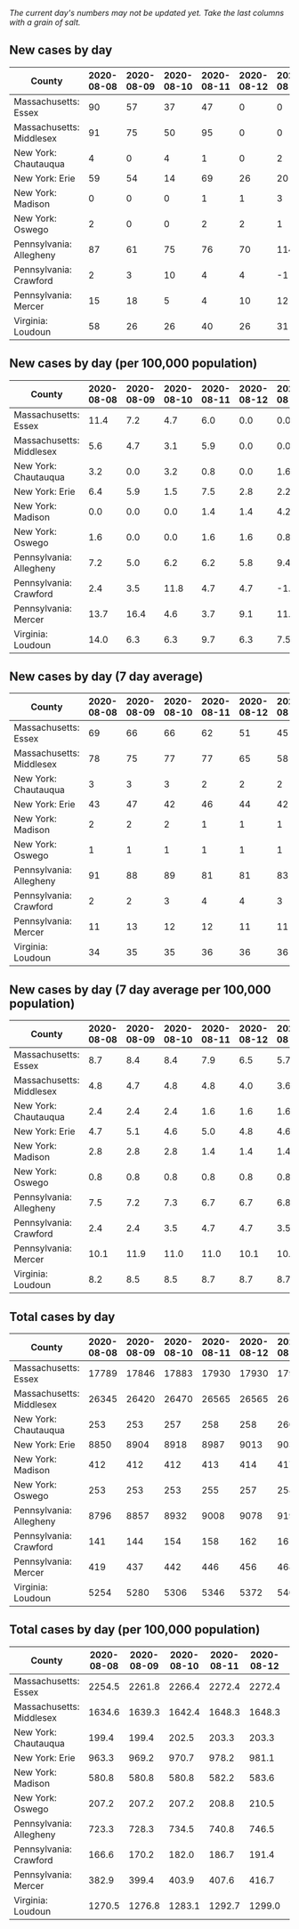 _The current day's numbers may not be updated yet. Take the last columns with a grain of salt._
## New cases by day

| County | 2020-08-08 | 2020-08-09 | 2020-08-10 | 2020-08-11 | 2020-08-12 | 2020-08-13 | 2020-08-14 |
| --- | --- | --- | --- | --- | --- | --- | --- |
| Massachusetts: Essex | 90 | 57 | 37 | 47 | 0 | 0 |  |
| Massachusetts: Middlesex | 91 | 75 | 50 | 95 | 0 | 0 |  |
| New York: Chautauqua | 4 | 0 | 4 | 1 | 0 | 2 |  |
| New York: Erie | 59 | 54 | 14 | 69 | 26 | 20 | 31 |
| New York: Madison | 0 | 0 | 0 | 1 | 1 | 3 | 2 |
| New York: Oswego | 2 | 0 | 0 | 2 | 2 | 1 | 6 |
| Pennsylvania: Allegheny | 87 | 61 | 75 | 76 | 70 | 114 | 90 |
| Pennsylvania: Crawford | 2 | 3 | 10 | 4 | 4 | -1 | 4 |
| Pennsylvania: Mercer | 15 | 18 | 5 | 4 | 10 | 12 | 12 |
| Virginia: Loudoun | 58 | 26 | 26 | 40 | 26 | 31 | 38 |

## New cases by day (per 100,000 population)

| County | 2020-08-08 | 2020-08-09 | 2020-08-10 | 2020-08-11 | 2020-08-12 | 2020-08-13 | 2020-08-14 |
| --- | --- | --- | --- | --- | --- | --- | --- |
| Massachusetts: Essex | 11.4 | 7.2 | 4.7 | 6.0 | 0.0 | 0.0 |  |
| Massachusetts: Middlesex | 5.6 | 4.7 | 3.1 | 5.9 | 0.0 | 0.0 |  |
| New York: Chautauqua | 3.2 | 0.0 | 3.2 | 0.8 | 0.0 | 1.6 |  |
| New York: Erie | 6.4 | 5.9 | 1.5 | 7.5 | 2.8 | 2.2 | 3.4 |
| New York: Madison | 0.0 | 0.0 | 0.0 | 1.4 | 1.4 | 4.2 | 2.8 |
| New York: Oswego | 1.6 | 0.0 | 0.0 | 1.6 | 1.6 | 0.8 | 4.9 |
| Pennsylvania: Allegheny | 7.2 | 5.0 | 6.2 | 6.2 | 5.8 | 9.4 | 7.4 |
| Pennsylvania: Crawford | 2.4 | 3.5 | 11.8 | 4.7 | 4.7 | -1.2 | 4.7 |
| Pennsylvania: Mercer | 13.7 | 16.4 | 4.6 | 3.7 | 9.1 | 11.0 | 11.0 |
| Virginia: Loudoun | 14.0 | 6.3 | 6.3 | 9.7 | 6.3 | 7.5 | 9.2 |

## New cases by day (7 day average)

| County | 2020-08-08 | 2020-08-09 | 2020-08-10 | 2020-08-11 | 2020-08-12 | 2020-08-13 | 2020-08-14 |
| --- | --- | --- | --- | --- | --- | --- | --- |
| Massachusetts: Essex | 69 | 66 | 66 | 62 | 51 | 45 |  |
| Massachusetts: Middlesex | 78 | 75 | 77 | 77 | 65 | 58 |  |
| New York: Chautauqua | 3 | 3 | 3 | 2 | 2 | 2 |  |
| New York: Erie | 43 | 47 | 42 | 46 | 44 | 42 | 39 |
| New York: Madison | 2 | 2 | 2 | 1 | 1 | 1 | 1 |
| New York: Oswego | 1 | 1 | 1 | 1 | 1 | 1 | 2 |
| Pennsylvania: Allegheny | 91 | 88 | 89 | 81 | 81 | 83 | 82 |
| Pennsylvania: Crawford | 2 | 2 | 3 | 4 | 4 | 3 | 4 |
| Pennsylvania: Mercer | 11 | 13 | 12 | 12 | 11 | 11 | 11 |
| Virginia: Loudoun | 34 | 35 | 35 | 36 | 36 | 36 | 35 |

## New cases by day (7 day average per 100,000 population)

| County | 2020-08-08 | 2020-08-09 | 2020-08-10 | 2020-08-11 | 2020-08-12 | 2020-08-13 | 2020-08-14 |
| --- | --- | --- | --- | --- | --- | --- | --- |
| Massachusetts: Essex | 8.7 | 8.4 | 8.4 | 7.9 | 6.5 | 5.7 |  |
| Massachusetts: Middlesex | 4.8 | 4.7 | 4.8 | 4.8 | 4.0 | 3.6 |  |
| New York: Chautauqua | 2.4 | 2.4 | 2.4 | 1.6 | 1.6 | 1.6 |  |
| New York: Erie | 4.7 | 5.1 | 4.6 | 5.0 | 4.8 | 4.6 | 4.2 |
| New York: Madison | 2.8 | 2.8 | 2.8 | 1.4 | 1.4 | 1.4 | 1.4 |
| New York: Oswego | 0.8 | 0.8 | 0.8 | 0.8 | 0.8 | 0.8 | 1.6 |
| Pennsylvania: Allegheny | 7.5 | 7.2 | 7.3 | 6.7 | 6.7 | 6.8 | 6.7 |
| Pennsylvania: Crawford | 2.4 | 2.4 | 3.5 | 4.7 | 4.7 | 3.5 | 4.7 |
| Pennsylvania: Mercer | 10.1 | 11.9 | 11.0 | 11.0 | 10.1 | 10.1 | 10.1 |
| Virginia: Loudoun | 8.2 | 8.5 | 8.5 | 8.7 | 8.7 | 8.7 | 8.5 |

## Total cases by day

| County | 2020-08-08 | 2020-08-09 | 2020-08-10 | 2020-08-11 | 2020-08-12 | 2020-08-13 | 2020-08-14 |
| --- | --- | --- | --- | --- | --- | --- | --- |
| Massachusetts: Essex | 17789 | 17846 | 17883 | 17930 | 17930 | 17930 |  |
| Massachusetts: Middlesex | 26345 | 26420 | 26470 | 26565 | 26565 | 26565 |  |
| New York: Chautauqua | 253 | 253 | 257 | 258 | 258 | 260 |  |
| New York: Erie | 8850 | 8904 | 8918 | 8987 | 9013 | 9033 | 9064 |
| New York: Madison | 412 | 412 | 412 | 413 | 414 | 417 | 419 |
| New York: Oswego | 253 | 253 | 253 | 255 | 257 | 258 | 264 |
| Pennsylvania: Allegheny | 8796 | 8857 | 8932 | 9008 | 9078 | 9192 | 9282 |
| Pennsylvania: Crawford | 141 | 144 | 154 | 158 | 162 | 161 | 165 |
| Pennsylvania: Mercer | 419 | 437 | 442 | 446 | 456 | 468 | 480 |
| Virginia: Loudoun | 5254 | 5280 | 5306 | 5346 | 5372 | 5403 | 5441 |

## Total cases by day (per 100,000 population)

| County | 2020-08-08 | 2020-08-09 | 2020-08-10 | 2020-08-11 | 2020-08-12 | 2020-08-13 | 2020-08-14 |
| --- | --- | --- | --- | --- | --- | --- | --- |
| Massachusetts: Essex | 2254.5 | 2261.8 | 2266.4 | 2272.4 | 2272.4 | 2272.4 |  |
| Massachusetts: Middlesex | 1634.6 | 1639.3 | 1642.4 | 1648.3 | 1648.3 | 1648.3 |  |
| New York: Chautauqua | 199.4 | 199.4 | 202.5 | 203.3 | 203.3 | 204.9 |  |
| New York: Erie | 963.3 | 969.2 | 970.7 | 978.2 | 981.1 | 983.2 | 986.6 |
| New York: Madison | 580.8 | 580.8 | 580.8 | 582.2 | 583.6 | 587.8 | 590.6 |
| New York: Oswego | 207.2 | 207.2 | 207.2 | 208.8 | 210.5 | 211.3 | 216.2 |
| Pennsylvania: Allegheny | 723.3 | 728.3 | 734.5 | 740.8 | 746.5 | 755.9 | 763.3 |
| Pennsylvania: Crawford | 166.6 | 170.2 | 182.0 | 186.7 | 191.4 | 190.2 | 195.0 |
| Pennsylvania: Mercer | 382.9 | 399.4 | 403.9 | 407.6 | 416.7 | 427.7 | 438.7 |
| Virginia: Loudoun | 1270.5 | 1276.8 | 1283.1 | 1292.7 | 1299.0 | 1306.5 | 1315.7 |
